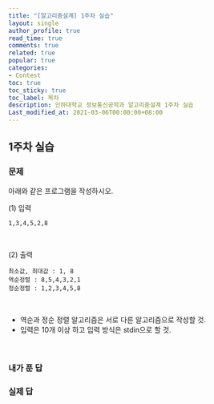 ```yaml
---
title: "[알고리즘설계] 1주차 실습"
layout: single
author_profile: true
read_time: true
comments: true
related: true
popular: true
categories:
- Contest
toc: true
toc_sticky: true
toc_label: 목차
description: 인하대학교 정보통신공학과 알고리즘설계 1주차 실습
Last_modified_at: 2021-03-06T00:00:00+08:00
---
```


## 1주차 실습

### 문제
아래와 같은 프로그램을 작성하시오.<br>

(1) 입력
```
1,3,4,5,2,8
```

<br>

(2) 출력
```
최소값, 최대값 : 1, 8
역순정렬 : 8,5,4,3,2,1
정순정렬 : 1,2,3,4,5,8
```

<br>

* 역순과 정순 정렬 알고리즘은 서로 다른 알고리즘으로 작성할 것.
* 입력은 10개 이상 하고 입력 방식은 stdin으로 할 것.

<br>

### 내가 푼 답



### 실제 답
